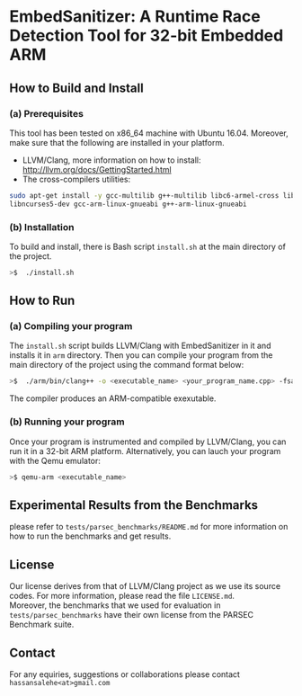 # EmbedSanitizer: A Runtime Race Detection Tool for 32-bit Embedded ARM


## How to Build and Install
###  (a) Prerequisites
This tool has been tested on x86_64 machine with Ubuntu 16.04.  Moreover, make sure that the following are installed in your platform.
* LLVM/Clang, more information on how to install: http://llvm.org/docs/GettingStarted.html
* The cross-compilers utilities: 
```bash
sudo apt-get install -y gcc-multilib g++-multilib libc6-armel-cross libc6-dev-armel-cross binutils-arm-linux-gnueabi
libncurses5-dev gcc-arm-linux-gnueabi g++-arm-linux-gnueabi
```

### (b) Installation
To build and install, there is Bash script `install.sh` at the main directory of the project. 
```bash
>$  ./install.sh
```
## How to Run
### (a) Compiling your program
The `install.sh` script builds LLVM/Clang with EmbedSanitizer in it and installs it  in `arm` directory. Then you can compile your program from the main directory of the project using the command format below:
```bash
>$  ./arm/bin/clang++ -o <executable_name> <your_program_name.cpp> -fsanitize=thread 
```
The compiler produces an ARM-compatible exexutable.

### (b) Running your program
Once your program is instrumented and compiled by LLVM/Clang, you can run it in a 32-bit ARM platform. Alternatively, you can lauch your program with the Qemu emulator:
```bash
>$ qemu-arm <executable_name>
```

## Experimental Results from the Benchmarks
please refer to `tests/parsec_benchmarks/README.md` for more information on how to run the benchmarks and get results.

## License
Our license derives from that of LLVM/Clang project as we use its source codes. For more information, please read the file `LICENSE.md`.  
Moreover, the benchmarks that we used for evaluation in `tests/parsec_benchmarks` have their own license from the PARSEC Benchmark suite.

## Contact
For any equiries, suggestions or collaborations please contact `hassansalehe<at>gmail.com`
